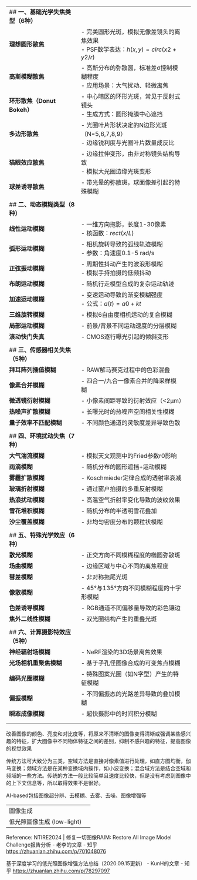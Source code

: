 



|                       |                                                           |     |
| --------------------- | --------------------------------------------------------- | --- |
| ## **一、基础光学失焦类型（6种）** |                                                           |     |
| **理想圆形散焦**            | - 完美圆形光斑，模拟无像差镜头的离焦效果<br>- PSF数学表达：$h(x,y)=circ(x2+y2/r)$ |     |
| **高斯模糊散焦**            | - 高斯分布的弥散圆，标准差σ控制模糊程度<br>- 应用场景：大气扰动、轻微离焦                 |     |
| **环形散焦（Donut Bokeh）** | - 中心暗区的环形光斑，常见于反射式镜头<br>- 生成方式：圆形掩膜中心遮挡                   |     |
| **多边形散焦**             | - 光圈叶片形状决定的N边形光斑（N=5,6,7,8,9）<br>- 边缘锐利度与光圈叶片数量成反比        |     |
| **猫眼效应散焦**            | - 边缘拉伸变形，由非对称镜头结构导致<br>- 模拟大光圈边缘光斑变形                      |     |
| **球差诱导散焦**            | - 带光晕的弥散斑，球面像差引起的特殊模糊                                     |     |
|                       |                                                           |     |
| ## **二、动态模糊类型（8种）**   |                                                           |     |
| **线性运动模糊**            | - 一维方向拖影，长度1-30像素<br>- 核函数：$rect(x/L)$                    |     |
| **弧形运动模糊**            | - 相机旋转导致的弧线轨迹模糊<br>- 参数：角速度0.1-5 rad/s                    |     |
| **正弦振动模糊**            | - 周期性抖动产生的波浪形模糊<br>- 模拟手持拍摄的低频抖动                          |     |
| **布朗运动模糊**            | - 随机行走模型合成的复杂运动轨迹                                         |     |
| **加速运动模糊**            | - 变速运动导致的渐变模糊强度<br>- 公式：$a(t)=a0+kt$                      |     |
| **三维旋转模糊**            | - 模拟6自由度相机运动的复合模糊                                         |     |
| **局部运动模糊**            | - 前景/背景不同运动速度的分层模糊                                        |     |
| **滚动快门失真**            | - CMOS逐行曝光引起的倾斜变形                                         |     |
|                       |                                                           |     |
| ## **三、传感器相关失焦（5种）**  |                                                           |     |
| **拜耳阵列插值模糊**          | - RAW解马赛克过程中的色彩混叠                                         |     |
| **像素合并模糊**            | - 四合一/九合一像素合并的降采样模糊                                       |     |
| **微透镜衍射模糊**           | - 小像素间距导致的衍射效应（<2μm）                                      |     |
| **热噪声扩散模糊**           | - 长曝光时的热噪声空间相关性模糊                                         |     |
| **量子效率不匹配模糊**         | - 不同颜色通道的灵敏度差异导致色散                                        |     |
|                       |                                                           |     |
| ## **四、环境扰动失焦（7种）**   |                                                           |     |
| **大气湍流模糊**            | - 模拟天文观测中的Fried参数r0影响                                     |     |
| **雨滴模糊**              | - 随机分布的圆形遮挡+运动模糊                                          |     |
| **雾霾扩散模糊**            | - Koschmieder定律合成的透射率衰减                                   |     |
| **玻璃折射模糊**            | - 通过窗户拍摄的多重反射模糊                                           |     |
| **热浪扰动模糊**            | - 高温空气折射率变化导致的波纹效果                                        |     |
| **雪花堆积模糊**            | - 随机分布的半透明雪花叠加                                            |     |
| **沙尘覆盖模糊**            | - 非均匀密度分布的颗粒状模糊                                           |     |
|                       |                                                           |     |
| ## **五、特殊光学效应（6种）**   |                                                           |     |
| **散光模糊**              | - 正交方向不同模糊程度的椭圆弥散斑                                        |     |
| **场曲模糊**              | - 边缘区域与中心不同的离焦程度                                          |     |
| **彗差模糊**              | - 非对称拖尾光斑                                                 |     |
| **像散模糊**              | - 45°与135°方向不同模糊程度的十字形模糊                                  |     |
| **色差诱导模糊**            | - RGB通道不同偏移量导致的彩色镶边                                       |     |
| **焦外二线性模糊**           | - 双光圈结构产生的重叠光斑                                            |     |
|                       |                                                           |     |
| ## **六、计算摄影特效应（5种）**  |                                                           |     |
| **神经辐射场模糊**           | - NeRF渲染的3D场景离焦效果                                         |     |
| **光场相机重聚焦模糊**         | - 基于子孔径图像合成的可变焦点模糊                                        |     |
| **编码光圈模糊**            | - 特殊图案光圈（如N字型）产生的特征模糊                                     |     |
| **偏振模糊**              | - 不同偏振态的光路差异导致的叠加模糊                                       |     |
| **瞬态成像模糊**            | - 超快摄影中的时间积分模糊                                            |     |
|                       |                                                           |     |
|                       |                                                           |     |

改善图像的颜色、亮度和对比度等，将原来不清晰的图像变得清晰或强调某些感兴趣的特征，扩大图像中不同物体特征之间的差别，抑制不感兴趣的特征，提高图像的视觉效果

传统方法可大致分为三类，空域方法是直接对像素值进行处理，如直方图均衡，伽马变换；频域方法是在某种变换域内操作，如小波变换；混合域方法是结合空域和频域的一些方法。传统的方法一般比较简单且速度比较快，但是没有考虑到图像中的上下文信息等，所以取得效果不是很好。

AI-based包括图像超分辨、去模糊、去雾、去噪、图像增强等

|                     |     |
| ------------------- | --- |
| 圖像生成                |     |
| 低光照圖像生成 (low-light) |     |







Reference:
NTIRE2024 | 修复一切图像RAIM: Restore All Image Model Challenge报告分析 - 老李的文章 - 知乎
https://zhuanlan.zhihu.com/p/701048076

基于深度学习的低光照图像增强方法总结（2020.09.15更新） - KunH的文章 - 知乎
https://zhuanlan.zhihu.com/p/78297097
